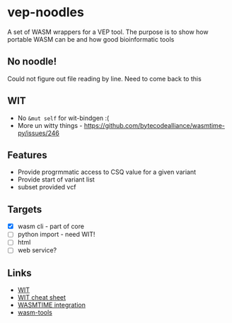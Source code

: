# vep-noodles
A set of WASM wrappers for a VEP tool. The purpose is to show how portable WASM can be and how good bioinformatic tools

## No noodle!

Could not figure out file reading by line. Need to come back to this

## WIT
- No `&mut self` for wit-bindgen :(
- More un witty things - https://github.com/bytecodealliance/wasmtime-py/issues/246

## Features

- Provide progrmmatic access to CSQ value for a given variant 
- Provide start of variant list
- subset provided vcf

## Targets

- [x] wasm cli - part of core
- [ ] python import - need WIT!
- [ ] html
- [ ] web service?

## Links 

- [WIT](https://component-model.bytecodealliance.org/introduction.html)
- [WIT cheat sheet](https://cosmonic.com/blog/engineering/wit-cheat-sheet)
- [WASMTIME integration](https://docs.rs/wasmtime/latest/wasmtime/index.html)
- [wasm-tools](https://github.com/bytecodealliance/wasm-tools)

